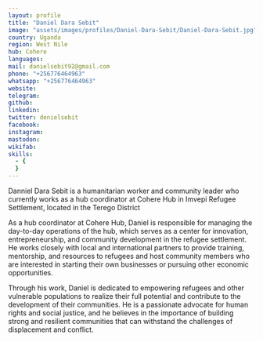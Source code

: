 ```yaml
---
layout: profile
title: "Daniel Dara Sebit"
image: "assets/images/profiles/Daniel-Dara-Sebit/Daniel-Dara-Sebit.jpg"
country: Uganda
region: West Nile
hub: Cohere
languages:
mail: danielsebit92@gmail.com
phone: "+256776464963"
whatsapp: "+256776464963"
website: 
telegram: 
github: 
linkedin: 
twitter: denielsebit
facebook: 
instagram: 
mastodon: 
wikifab: 
skills:
  - {
  }
---
```

Danniel Dara Sebit is a humanitarian worker and community leader who currently works as a hub coordinator at Cohere Hub in Imvepi Refugee Settlement, located in the Terego District

As a hub coordinator at Cohere Hub, Daniel is responsible for managing the day-to-day operations of the hub, which serves as a center for innovation, entrepreneurship, and community development in the refugee settlement. He works closely with local and international partners to provide training, mentorship, and resources to refugees and host community members who are interested in starting their own businesses or pursuing other economic opportunities.

Through his work, Daniel is dedicated to empowering refugees and other vulnerable populations to realize their full potential and contribute to the development of their communities. He is a passionate advocate for human rights and social justice, and he believes in the importance of building strong and resilient communities that can withstand the challenges of displacement and conflict.


